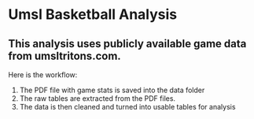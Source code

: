 # Umsl Basketball Analysis

## This analysis uses publicly available game data from umsltritons.com.

Here is the workflow:

1. The PDF file with game stats is saved into the data folder
2. The raw tables are extracted from the PDF files.
3. The data is then cleaned and turned into usable tables for analysis
